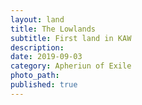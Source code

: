 ```yaml
---
layout: land
title: The Lowlands
subtitle: First land in KAW
description: 
date: 2019-09-03
category: Apheriun of Exile
photo_path:  
published: true
---
```

